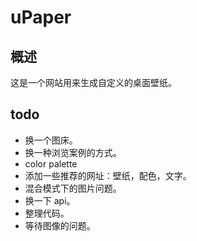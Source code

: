 # uPaper

## 概述

这是一个网站用来生成自定义的桌面壁纸。

## todo

- 换一个图床。
- 换一种浏览案例的方式。
- color palette
- 添加一些推荐的网址：壁纸，配色，文字。
- 混合模式下的图片问题。
- 换一下 api。
- 整理代码。
- 等待图像的问题。
